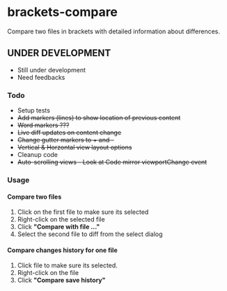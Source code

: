 brackets-compare
=======================

Compare two files in brackets with detailed information about differences.

## UNDER DEVELOPMENT

* Still under development
* Need feedbacks

### Todo

* Setup tests
* ~~Add markers (lines) to show location of previous content~~
* ~~Word markers ???~~
* ~~Live diff updates on content change~~
* ~~Change gutter markers to + and -~~
* ~~Vertical & Horzontal view layout options~~
* Cleanup code
* ~~Auto-scrolling views - Look at Code mirror viewportChange event~~

### Usage

#### Compare two files

1. Click on the first file to make sure its selected 
2. Right-click on the selected file
2. Click **"Compare with file ..."**
3. Select the second file to diff from the select dialog 

#### Compare changes history for one file

1. Click file to make sure its selected.
2. Right-click on the file
3. Click **"Compare save history"**

